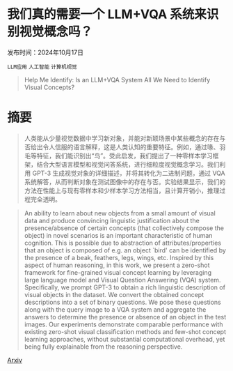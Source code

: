 # 我们真的需要一个 LLM+VQA 系统来识别视觉概念吗？

发布时间：2024年10月17日

`LLM应用` `人工智能` `计算机视觉`

> Help Me Identify: Is an LLM+VQA System All We Need to Identify Visual Concepts?

# 摘要

> 人类能从少量视觉数据中学习新对象，并能对新颖场景中某些概念的存在与否给出令人信服的语言解释，这是人类认知的重要特征。例如，通过喙、羽毛等特征，我们能识别出“鸟”。受此启发，我们提出了一种零样本学习框架，结合大型语言模型和视觉问答系统，进行细粒度视觉概念学习。我们利用 GPT-3 生成视觉对象的详细描述，并将其转化为二进制问题，通过 VQA 系统解答，从而判断对象在测试图像中的存在与否。实验结果显示，我们的方法在性能上与现有零样本和少样本学习方法相当，且计算开销小，推理过程完全透明。

> An ability to learn about new objects from a small amount of visual data and produce convincing linguistic justification about the presence/absence of certain concepts (that collectively compose the object) in novel scenarios is an important characteristic of human cognition. This is possible due to abstraction of attributes/properties that an object is composed of e.g. an object `bird' can be identified by the presence of a beak, feathers, legs, wings, etc. Inspired by this aspect of human reasoning, in this work, we present a zero-shot framework for fine-grained visual concept learning by leveraging large language model and Visual Question Answering (VQA) system. Specifically, we prompt GPT-3 to obtain a rich linguistic description of visual objects in the dataset. We convert the obtained concept descriptions into a set of binary questions. We pose these questions along with the query image to a VQA system and aggregate the answers to determine the presence or absence of an object in the test images. Our experiments demonstrate comparable performance with existing zero-shot visual classification methods and few-shot concept learning approaches, without substantial computational overhead, yet being fully explainable from the reasoning perspective.

[Arxiv](https://arxiv.org/abs/2410.13651)